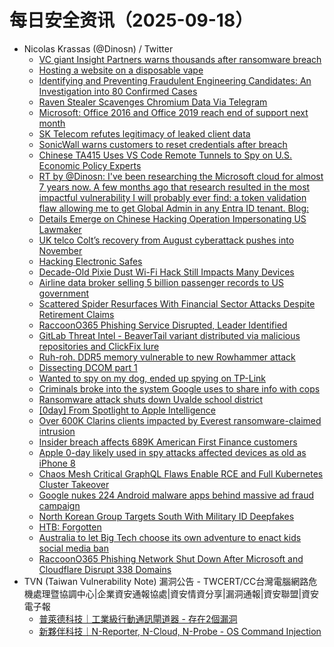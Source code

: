 # 每日安全资讯（2025-09-18）

- Nicolas Krassas (@Dinosn) / Twitter
  - [VC giant Insight Partners warns thousands after ransomware breach](https://x.com/Dinosn/status/1968385141052768756)
  - [Hosting a website on a disposable vape](https://x.com/Dinosn/status/1968365930431291869)
  - [Identifying and Preventing Fraudulent Engineering Candidates: An Investigation into 80 Confirmed Cases](https://x.com/Dinosn/status/1968365854497849810)
  - [Raven Stealer Scavenges Chromium Data Via Telegram](https://x.com/Dinosn/status/1968352554930339973)
  - [Microsoft: Office 2016 and Office 2019 reach end of support next month](https://x.com/Dinosn/status/1968352524077048065)
  - [SK Telecom refutes legitimacy of leaked client data](https://x.com/Dinosn/status/1968352467776872942)
  - [SonicWall warns customers to reset credentials after breach](https://x.com/Dinosn/status/1968352410281386440)
  - [Chinese TA415 Uses VS Code Remote Tunnels to Spy on U.S. Economic Policy Experts](https://x.com/Dinosn/status/1968317594974433701)
  - [RT by @Dinosn: I've been researching the Microsoft cloud for almost 7 years now. A few months ago that research resulted in the most impactful vulnerability I will probably ever find: a token validation flaw allowing me to get Global Admin in any Entra ID tenant. Blog:](https://x.com/_dirkjan/status/1968303993689665586)
  - [Details Emerge on Chinese Hacking Operation Impersonating US Lawmaker](https://x.com/Dinosn/status/1968300860804567288)
  - [UK telco Colt’s recovery from August cyberattack pushes into November](https://x.com/Dinosn/status/1968283766100815929)
  - [Hacking Electronic Safes](https://x.com/Dinosn/status/1968274697537396773)
  - [Decade-Old Pixie Dust Wi-Fi Hack Still Impacts Many Devices](https://x.com/Dinosn/status/1968274678298083661)
  - [Airline data broker selling 5 billion passenger records to US government](https://x.com/Dinosn/status/1968261466911613241)
  - [Scattered Spider Resurfaces With Financial Sector Attacks Despite Retirement Claims](https://x.com/Dinosn/status/1968259270073528336)
  - [RaccoonO365 Phishing Service Disrupted, Leader Identified](https://x.com/Dinosn/status/1968242999319773604)
  - [GitLab Threat Intel - BeaverTail variant distributed via malicious repositories and ClickFix lure](https://x.com/Dinosn/status/1968242967220805957)
  - [Ruh-roh. DDR5 memory vulnerable to new Rowhammer attack](https://x.com/Dinosn/status/1968203210285523069)
  - [Dissecting DCOM part 1](https://x.com/Dinosn/status/1968203024012284103)
  - [Wanted to spy on my dog, ended up spying on TP-Link](https://x.com/Dinosn/status/1968184583070822501)
  - [Criminals broke into the system Google uses to share info with cops](https://x.com/Dinosn/status/1968182959711863100)
  - [Ransomware attack shuts down Uvalde school district](https://x.com/Dinosn/status/1968182758477602838)
  - [[0day] From Spotlight to Apple Intelligence](https://x.com/Dinosn/status/1968182696154370394)
  - [Over 600K Clarins clients impacted by Everest ransomware-claimed intrusion](https://x.com/Dinosn/status/1968182649467572690)
  - [Insider breach affects 689K American First Finance customers](https://x.com/Dinosn/status/1968182622582079780)
  - [Apple 0-day likely used in spy attacks affected devices as old as iPhone 8](https://x.com/Dinosn/status/1968182388447646187)
  - [Chaos Mesh Critical GraphQL Flaws Enable RCE and Full Kubernetes Cluster Takeover](https://x.com/Dinosn/status/1968182352523432183)
  - [Google nukes 224 Android malware apps behind massive ad fraud campaign](https://x.com/Dinosn/status/1968182313797431522)
  - [North Korean Group Targets South With Military ID Deepfakes](https://x.com/Dinosn/status/1968182253596684315)
  - [HTB: Forgotten](https://x.com/Dinosn/status/1968182079189028957)
  - [Australia to let Big Tech choose its own adventure to enact kids social media ban](https://x.com/Dinosn/status/1968182041738092775)
  - [RaccoonO365 Phishing Network Shut Down After Microsoft and Cloudflare Disrupt 338 Domains](https://x.com/Dinosn/status/1968181858220511658)
- TVN (Taiwan Vulnerability Note) 漏洞公告 - TWCERT/CC台灣電腦網路危機處理暨協調中心|企業資安通報協處|資安情資分享|漏洞通報|資安聯盟|資安電子報
  - [普萊德科技｜工業級行動通訊閘道器 - 存在2個漏洞](https://www.twcert.org.tw/tw/cp-132-10389-265a3-1.html)
  - [新夥伴科技｜N-Reporter, N-Cloud, N-Probe - OS Command Injection](https://www.twcert.org.tw/tw/cp-132-10386-231ae-1.html)
